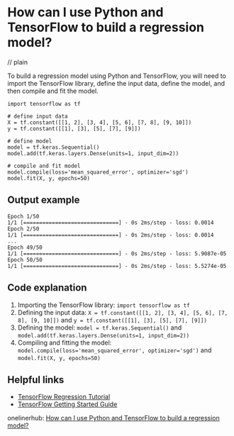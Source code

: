 # How can I use Python and TensorFlow to build a regression model?
// plain

To build a regression model using Python and TensorFlow, you will need to import the TensorFlow library, define the input data, define the model, and then compile and fit the model.

```
import tensorflow as tf

# define input data
X = tf.constant([[1, 2], [3, 4], [5, 6], [7, 8], [9, 10]])
y = tf.constant([[1], [3], [5], [7], [9]])

# define model
model = tf.keras.Sequential()
model.add(tf.keras.layers.Dense(units=1, input_dim=2))

# compile and fit model
model.compile(loss='mean_squared_error', optimizer='sgd')
model.fit(X, y, epochs=50)
```

## Output example


```
Epoch 1/50
1/1 [==============================] - 0s 2ms/step - loss: 0.0014
Epoch 2/50
1/1 [==============================] - 0s 2ms/step - loss: 0.0014
...
Epoch 49/50
1/1 [==============================] - 0s 2ms/step - loss: 5.9087e-05
Epoch 50/50
1/1 [==============================] - 0s 2ms/step - loss: 5.5274e-05
```

## Code explanation

1. Importing the TensorFlow library: `import tensorflow as tf`
2. Defining the input data: `X = tf.constant([[1, 2], [3, 4], [5, 6], [7, 8], [9, 10]])` and `y = tf.constant([[1], [3], [5], [7], [9]])`
3. Defining the model: `model = tf.keras.Sequential()` and `model.add(tf.keras.layers.Dense(units=1, input_dim=2))`
4. Compiling and fitting the model: `model.compile(loss='mean_squared_error', optimizer='sgd')` and `model.fit(X, y, epochs=50)`

## Helpful links
- [TensorFlow Regression Tutorial](https://www.tensorflow.org/tutorials/keras/regression)
- [TensorFlow Getting Started Guide](https://www.tensorflow.org/guide/keras/overview)

onelinerhub: [How can I use Python and TensorFlow to build a regression model?](https://onelinerhub.com/python-tensorflow/how-can-i-use-python-and-tensorflow-to-build-a-regression-model)